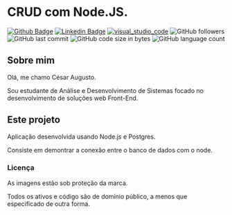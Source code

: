# CRUD com Node.JS.

[![Github Badge](https://img.shields.io/badge/-Github-000?style=flat-square&logo=Github&logoColor=white&link=https://github.com/Cesar4ugusto)](https://github.com/Cesar4ugusto)
[![Linkedin Badge](https://img.shields.io/badge/-LinkedIn-blue?style=flat-square&logo=Linkedin&logoColor=white&linkhttps://www.linkedin.com/in/c%C3%A9sar-augusto-aa8143160//)](https://www.linkedin.com/in/c%C3%A9sar-augusto-aa8143160//)
[![visual_studio_code](https://badges.aleen42.com/src/visual_studio_code.svg)](https://badges.aleen42.com/src/visual_studio_code.svg)
![GitHub followers](https://img.shields.io/github/followers/Cesar4ugusto?style=social)
![GitHub last commit](https://img.shields.io/github/last-commit/Cesar4ugusto/Projeto_SqlNode?style=social)
![GitHub code size in bytes](https://img.shields.io/github/languages/code-size/Cesar4ugusto/Projeto_SqlNode?style=social)
![GitHub language count](https://img.shields.io/github/languages/count/Cesar4ugusto/Projeto_SqlNode?style=social)

## Sobre mim

Olá, me chamo César Augusto.

Sou estudante de Análise e Desenvolvimento de Sistemas focado no desenvolvimento de soluções web Front-End.

## Este projeto

Aplicação desenvolvida usando Node.js e Postgres.

Consiste em demontrar a conexão entre o banco de dados com o node.

### Licença

As imagens estão sob proteção da marca.

Todos os ativos e código são de domínio público, a menos que especificado de outra forma.
